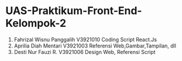 # UAS-Praktikum-Front-End-Kelompok-2
1. Fahrizal Wisnu Panggalih V3921010 Coding Script React.Js
2. Aprilia Diah Mentari V3921003 Referensi Web,Gambar,Tampilan, dll
3. Desti Nur Fauzi R. V3921006 Design Web, Referensi Script
